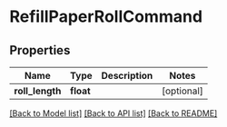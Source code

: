# RefillPaperRollCommand

## Properties
Name | Type | Description | Notes
------------ | ------------- | ------------- | -------------
**roll_length** | **float** |  | [optional] 

[[Back to Model list]](../README.md#documentation-for-models) [[Back to API list]](../README.md#documentation-for-api-endpoints) [[Back to README]](../README.md)

